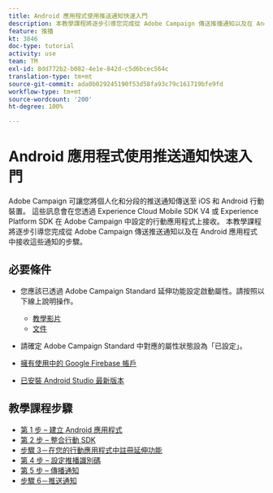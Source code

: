 ```yaml
---
title: Android 應用程式使用推送通知快速入門
description: 本教學課程將逐步引導您完成從 Adobe Campaign 傳送推播通知以及在 Android 應用程式中接收這些通知的步驟。
feature: 推播
kt: 3846
doc-type: tutorial
activity: use
team: TM
exl-id: 8dd772b2-b082-4e1e-842d-c5d6bcec564c
translation-type: tm+mt
source-git-commit: ada0b029245190f53d58fa93c79c161719bfe9fd
workflow-type: tm+mt
source-wordcount: '200'
ht-degree: 100%

---
```


# Android 應用程式使用推送通知快速入門

Adobe Campaign 可讓您將個人化和分段的推送通知傳送至 iOS 和 Android 行動裝置。
這些訊息會在您透過 Experience Cloud Mobile SDK V4 或 Experience Platform SDK 在 Adobe Campaign 中設定的行動應用程式上接收。
本教學課程將逐步引導您完成從 Adobe Campaign 傳送推送通知以及在 Android 應用程式中接收這些通知的步驟。

## 必要條件

* 您應該已透過 Adobe Campaign Standard 延伸功能設定啟動屬性。請按照以下線上說明操作。
   * [教學影片](https://video.tv.adobe.com/v/26224?quality=12)
   * [文件](https://docs.adobe.com/content/help/zh-Hant/campaign-learn/campaign-standard-tutorials/communication-channels/mobile/configure-mobile-apps-using-aep-sdk.html)

* 請確定 Adobe Campaign Standard 中對應的屬性狀態設為「已設定」。
* [擁有使用中的 Google Firebase 帳戶](https://firebase.google.com)
* [已安裝 Android Studio 最新版本](https://developer.android.com/studio)

## 教學課程步驟

* [第 1 步 – 建立 Android 應用程式](/help/tutorial-push-notifications-android/create-android-app.md)
* [第 2 步 – 整合行動 SDK](/help/tutorial-push-notifications-android/integrating-with-mobile-sdk.md)
* [步驟 3－在您的行動應用程式中註冊延伸功能](/help/tutorial-push-notifications-android/register-mobile-extensions.md)
* [第 4 步 – 設定推播識別碼](/help/tutorial-push-notifications-android/set-push-identifier.md)
* [第 5 步 – 傳播通知](/help/tutorial-push-notifications-android/propagate-notification.md)
* [步驟 6－推送通知](/help/tutorial-push-notifications-android/send-push-notification.md)
